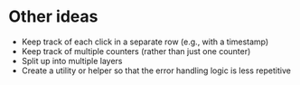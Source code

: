 # Other ideas

- Keep track of each click in a separate row (e.g., with a timestamp)
- Keep track of multiple counters (rather than just one counter)
- Split up into multiple layers
- Create a utility or helper so that the error handling logic is less repetitive

